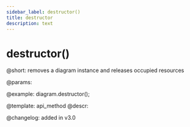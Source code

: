 ```yaml
---
sidebar_label: destructor()
title: destructor
description: text
---
```


# destructor()

@short:
	removes a diagram instance and releases occupied resources

@params:

@example:
diagram.destructor();

@template:	api_method
@descr:

@changelog: added in v3.0

